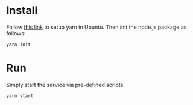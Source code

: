 # Install

Follow [this link](https://classic.yarnpkg.com/en/docs/install/#debian-stable) to setup yarn in Ubuntu.
Then init the node.js package as follows:

`yarn init`

# Run

Simply start the service via pre-defined scripts:

`yarn start`
